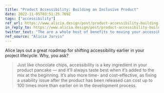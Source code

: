 ```yaml
---
title: "Product Accessibility: Building an Inclusive Product"
date: 2022-11-05T03:51:25.769Z
tags: ["accessibility"]
ref_url: https://www.alicia.design/post/product-accessibility-building-an-inclusive-product
in_reply_to: https://www.alicia.design/post/product-accessibility-building-an-inclusive-product
twitter_text: "The are a whole host of benefits to moving your accessibility work earlier in the project lifecycle, not the least of which is a more inclusive product."
ref_source: "Alicia Jarvis"
---
```


Alice lays out a great roadmap for shifting accessibility earlier in your project lifecycle. Why, you ask?

> Just like chocolate chips, accessibility is a key ingredient in your product pancake — and it’ll always taste best when it’s added to the mix at the beginning. It’s also more time- and cost-effective, as fixing a usability issue after the product has been released can cost up to 100 times more than earlier on in the development process.

